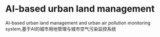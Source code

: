 # AI-based urban land management
 AI-based urban land management and urban air pollution monitoring system,基于AI的城市用地管理与城市空气污染监控系统
